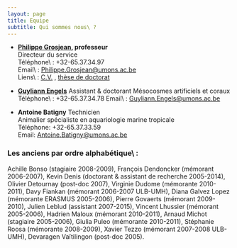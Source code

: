 ```yaml
---
layout: page
title: Equipe
subtitle: Qui sommes nous\ ?
---
```


- **[Philippe Grosjean](http://phgrosjean.sciviews.org), professeur**  
Directeur du service  
Téléphone\ : +32-65.37.34.97  
Email\ :  [Philippe.Grosjean@umons.ac.be](mailto:Philippe.Grosjean@umons.ac.be)  
Liens\ :  [C.V.](http://www.sciviews.org/_phgrosjean/CVfr.pdf)  ,  [thèse de doctorat](http://www.sciviews.org/_phgrosjean/These.pdf)

- **[Guyliann Engels](http://www.guyliann.be)**
Assistant & doctorant
Mésocosmes artificiels et coraux
Téléphone\ : +32-65.37.34.78
Email\ : Guyliann.Engels@umons.ac.be

- **Antoine Batigny**
Technicien  
Animalier spécialiste en aquariologie marine tropicale  
Téléphone: +32-65.37.33.59  
Email:  [Antoine.Batigny@umons.ac.be](mailto:Antoine.Batigny@umons.ac.be) 

### Les anciens par ordre alphabétique\ :

Achille Bonso (stagiaire 2008-2009), François Dendoncker (mémorant 2006-2007), Kevin Denis (doctorant & assistant de recherche 2005-2014), Olivier Detournay (post-doc 2007), Virginie Dudome (mémorante 2010-2011), Davy Fiankan (mémorant 2006-2007 ULB-UMH), Diana Galvez Lopez (mémorante ERASMUS 2005-2006), Pierre Govaerts (mémorant 2009-2010), Julien Leblud (assistant 2007-2015), Vincent Lhussier (mémorant 2005-2006), Hadrien Maloux (mémorant 2010-2011), Arnaud Michot (stagiaire 2005-2006), Giulia Puleo (mémorante 2010-2011), Stéphanie Roosa (mémorante 2008-2009), Xavier Tezzo (mémorant 2007-2008 ULB-UMH), Devaragen Vaïtilingon (post-doc 2005).
<!--stackedit_data:
eyJoaXN0b3J5IjpbLTE3NDA0MTEwNl19
-->